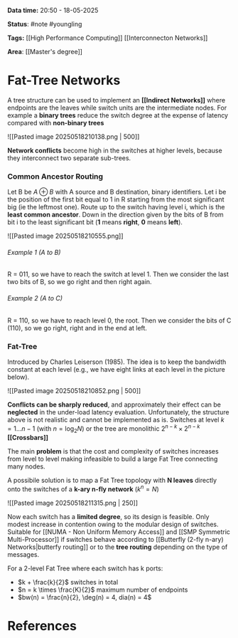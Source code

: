 **Data time:** 20:50 - 18-05-2025

**Status**: #note #youngling 

**Tags:** [[High Performance Computing]] [[Interconnecton Networks]]

**Area**: [[Master's degree]]
# Fat-Tree Networks

A tree structure can be used to implement an **[[Indirect Networks]]** where endpoints are the leaves while switch units are the intermediate nodes. For example a **binary trees** reduce the switch degree at the expense of latency compared with **non-binary trees**

![[Pasted image 20250518210138.png | 500]]

**Network conflicts** become high in the switches at higher levels, because they interconnect two separate sub-trees.

### Common Ancestor Routing
Let B be $A \oplus B$ with A source and B destination, binary identifiers. Let i be the position of the first bit equal to 1 in R starting from the most significant big (ie the leftmost one). Route up to the switch having level i, which is the **least common ancestor**. Down in the direction given by the bits of B from bit i to the least significant bit (**1** means **right**, **0** means **left**).

![[Pasted image 20250518210555.png]]
###### Example 1 (A to B)
R = 011, so we have to reach the switch at level 1. Then we consider the last two bits of B, so we go right and then right again.
###### Example 2 (A to C)
R = 110, so we have to reach level 0, the root. Then we consider the bits of C (110), so we go right, right and in the end at left.

### Fat-Tree
Introduced by Charles Leiserson (1985). The idea is to keep the bandwidth constant at each level (e.g., we have eight links at each level in the picture below).

![[Pasted image 20250518210852.png | 500]]

**Conflicts can be sharply reduced**, and approximately their effect can be **neglected** in the under-load latency evaluation. Unfortunately, the structure above is not realistic and cannot be implemented as is. Switches at level $k = 1 \dots n-1$ (with $n = \log_2 N$) or the tree are monolithic $2^{n-k} \times 2^{n-k}$ **[[Crossbars]]**

The main **problem** is that the cost and complexity of switches increases from level to level making infeasible to build a large Fat Tree connecting many nodes. 

A possibile solution is to map a Fat Tree topology with **N leaves** directly onto the switches of a **k-ary n-fly network** ($k^n = N$)

![[Pasted image 20250518211315.png | 250]]

Now each switch has a **limited degree**, so its design is feasible. Only modest increase in contention owing to the modular design of switches. Suitable for [[NUMA - Non Uniform Memory Access]] and [[SMP Symmetric Multi-Processor]] if switches behave according to [[Butterfly (2-fly n-ary) Networks|butterfy routing]] or to the **tree routing** depending on the type of messages.

For a 2-level Fat Tree where each switch has k ports:
- $k + \frac{k}{2}$ switches in total
- $n = k \times \frac{K}{2}$ maximum number of endpoints
- $bw(n) = \frac{n}{2}, \deg(n) = 4, dia(n) = 4$


# References